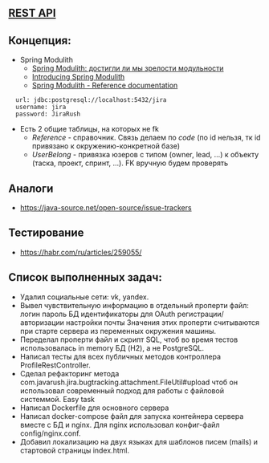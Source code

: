 ## [REST API](http://localhost:8080/doc)

## Концепция:

- Spring Modulith
    - [Spring Modulith: достигли ли мы зрелости модульности](https://habr.com/ru/post/701984/)
    - [Introducing Spring Modulith](https://spring.io/blog/2022/10/21/introducing-spring-modulith)
    - [Spring Modulith - Reference documentation](https://docs.spring.io/spring-modulith/docs/current-SNAPSHOT/reference/html/)

```
  url: jdbc:postgresql://localhost:5432/jira
  username: jira
  password: JiraRush
```

- Есть 2 общие таблицы, на которых не fk
    - _Reference_ - справочник. Связь делаем по _code_ (по id нельзя, тк id привязано к окружению-конкретной базе)
    - _UserBelong_ - привязка юзеров с типом (owner, lead, ...) к объекту (таска, проект, спринт, ...). FK вручную будем
      проверять

## Аналоги

- https://java-source.net/open-source/issue-trackers

## Тестирование

- https://habr.com/ru/articles/259055/

## Список выполненных задач:
- Удалил социальные сети: vk, yandex.
- Вывел чувствительную информацию в отдельный проперти файл:
  логин
  пароль БД
  идентификаторы для OAuth регистрации/авторизации
  настройки почты
  Значения этих проперти считываются при старте сервера из переменных окружения машины.
- Переделал проперти файл и скрипт SQL, чтоб во время тестов использовалась in memory БД (H2), а не PostgreSQL.
- Написал тесты для всех публичных методов контроллера ProfileRestController.
- Сделал рефакторинг метода com.javarush.jira.bugtracking.attachment.FileUtil#upload чтоб он использовал современный подход для работы с файловой системмой. Easy task
- Написал Dockerfile для основного сервера
- Написал docker-compose файл для запуска контейнера сервера вместе с БД и nginx. Для nginx использовал конфиг-файл config/nginx.conf.
- Добавил локализацию на двух языках для шаблонов писем (mails) и стартовой страницы index.html.